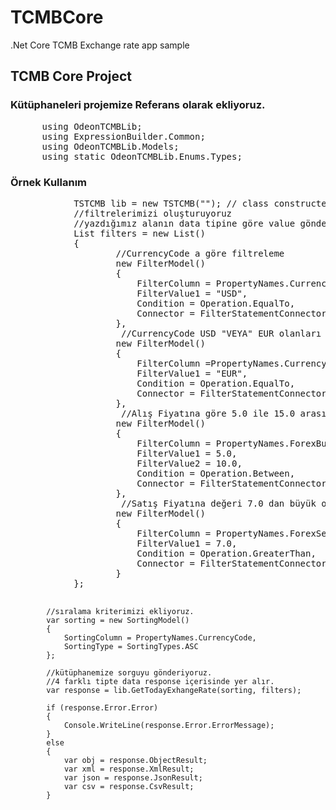 # TCMBCore
.Net Core TCMB Exchange rate app sample 

<h2>TCMB Core Project</h2>
<h3> Kütüphaneleri projemize Referans olarak ekliyoruz.</h3>
<pre>
      using OdeonTCMBLib;
      using ExpressionBuilder.Common;
      using OdeonTCMBLib.Models;
      using static OdeonTCMBLib.Enums.Types;
</pre>

<h3>Örnek Kullanım</h3>
<pre>
            TSTCMB lib = new TSTCMB(""); // class constructer içine authkey ekliyoruz.
            //filtrelerimizi oluşturuyoruz
            //yazdığımız alanın data tipine göre value göndermeliyiz. int ise int double ise double. CurrencyModel den data tiplerini görebilirsiniz
            List<FilterModel> filters = new List<FilterModel>()
            {
                    //CurrencyCode a göre filtreleme
                    new FilterModel()
                    {
                        FilterColumn = PropertyNames.CurrencyCode,
                        FilterValue1 = "USD",
                        Condition = Operation.EqualTo,
                        Connector = FilterStatementConnector.Or
                    },
                     //CurrencyCode USD "VEYA" EUR olanları filtreleme bir önceki filterda  FilterStatementConnector.Or veya koşulunu ekler
                    new FilterModel()
                    {
                        FilterColumn =PropertyNames.CurrencyCode,
                        FilterValue1 = "EUR",
                        Condition = Operation.EqualTo,
                        Connector = FilterStatementConnector.And
                    },
                     //Alış Fiyatına göre 5.0 ile 15.0 arasında olanları filtreleme
                    new FilterModel()
                    {
                        FilterColumn = PropertyNames.ForexBuying,
                        FilterValue1 = 5.0,
                        FilterValue2 = 10.0,
                        Condition = Operation.Between,
                        Connector = FilterStatementConnector.And
                    },
                     //Satış Fiyatına değeri 7.0 dan büyük olanları filtreleme
                    new FilterModel()
                    {
                        FilterColumn = PropertyNames.ForexSelling,
                        FilterValue1 = 7.0,
                        Condition = Operation.GreaterThan,
                        Connector = FilterStatementConnector.And
                    }
            };

            //sıralama kriterimizi ekliyoruz. 
            var sorting = new SortingModel()
            {
                SortingColumn = PropertyNames.CurrencyCode,
                SortingType = SortingTypes.ASC
            };

            //kütüphanemize sorguyu gönderiyoruz.
            //4 farklı tipte data response içerisinde yer alır.
            var response = lib.GetTodayExhangeRate(sorting, filters);

            if (response.Error.Error)
            {
                Console.WriteLine(response.Error.ErrorMessage);
            }
            else
            {
                var obj = response.ObjectResult;
                var xml = response.XmlResult;
                var json = response.JsonResult;
                var csv = response.CsvResult;
            }
</pre>